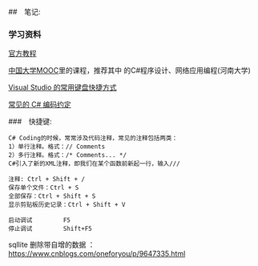 ##　笔记:

### 学习资料
[官方教程](https://learn.microsoft.com/zh-cn/visualstudio/get-started/csharp/?view=vs-2019)

[中国大学MOOC](https://www.icourse163.org/home.htm)里的课程，推荐其中 的C#程序设计、网络应用编程(河南大学)

[Visual Studio 的常用键盘快捷方式](https://learn.microsoft.com/zh-cn/visualstudio/ide/default-keyboard-shortcuts-in-visual-studio?view=vs-2019)

[常见的 C# 编码约定](https://learn.microsoft.com/zh-cn/dotnet/csharp/fundamentals/coding-style/coding-conventions)

###　快捷键:

```
C# Coding的时候，常常涉及代码注释，常见的注释包括两类：
1）单行注释。格式：// Comments
2）多行注释。格式：/* Comments... */
C#引入了新的XML注释，即我们在某个函数前新起一行，输入///

注释: Ctrl + Shift + /
保存单个文件：Ctrl + S
全部保存：Ctrl + Shift + S
显示剪贴板历史记录：Ctrl + Shift + V

启动调试 　　　　 F5
停止调试 　　　　 Shift+F5
```

sqllite 删除带自增的数据 ：https://www.cnblogs.com/oneforyou/p/9647335.html